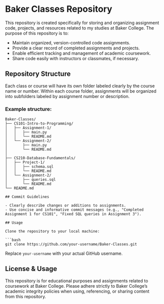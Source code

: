 # Baker Classes Repository

This repository is created specifically for storing and organizing assignment code, projects, and resources related to my studies at Baker College. The purpose of this repository is to:

- Maintain organized, version-controlled code assignments.
- Provide a clear record of completed assignments and projects.
- Enable efficient tracking and management of academic coursework.
- Share code easily with instructors or classmates, if necessary.

## Repository Structure

Each class or course will have its own folder labeled clearly by the course name or number. Within each course folder, assignments will be organized into subfolders labeled by assignment number or description.

### Example structure:

```
Baker-Classes/
├── CS101-Intro-to-Programming/
│   ├── Assignment-1/
│   │   ├── main.py
│   │   └── README.md
│   └── Assignment-2/
│       ├── main.py
│       └── README.md
│
├── CS210-Database-Fundamentals/
│   ├── Project-1/
│   │   ├── schema.sql
│   │   └── README.md
│   └── Assignment-2/
│       ├── queries.sql
│       └── README.md
└── README.md

## Commit Guidelines

- Clearly describe changes or additions to assignments.
- Use concise and informative commit messages (e.g., "Completed Assignment 1 for CS101", "Fixed SQL queries in Assignment 3").

## Usage

Clone the repository to your local machine:

```bash
git clone https://github.com/your-username/Baker-Classes.git
```

Replace `your-username` with your actual GitHub username.

## License & Usage

This repository is for educational purposes and assignments related to coursework at Baker College. Please adhere strictly to Baker College’s academic integrity policies when using, referencing, or sharing content from this repository.

